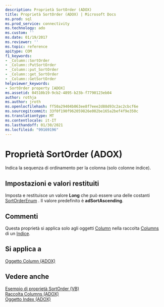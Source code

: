 ```yaml
---
description: Proprietà SortOrder (ADOX)
title: Proprietà SortOrder (ADOX) | Microsoft Docs
ms.prod: sql
ms.prod_service: connectivity
ms.technology: ado
ms.custom: ''
ms.date: 01/19/2017
ms.reviewer: ''
ms.topic: reference
apitype: COM
f1_keywords:
- _Column::SortOrder
- _Column::PutSortOrder
- _Column::put_SortOrder
- _Column::get_SortOrder
- _Column::GetSortOrder
helpviewer_keywords:
- SortOrder property [ADOX]
ms.assetid: 04510b19-9cb2-4895-b23b-f7790123eb04
author: rothja
ms.author: jroth
ms.openlocfilehash: ff50a29404b063ee8f7eee2d88d93c2ac2cbcf6e
ms.sourcegitcommit: 33f0f190f962059826e002be165a2bef4f9e350c
ms.translationtype: MT
ms.contentlocale: it-IT
ms.lasthandoff: 01/30/2021
ms.locfileid: "99169196"
---
```

# <a name="sortorder-property-adox"></a>Proprietà SortOrder (ADOX)
Indica la sequenza di ordinamento per la colonna (solo colonne indice).  
  
## <a name="settings-and-return-values"></a>Impostazioni e valori restituiti  
 Imposta e restituisce un valore **Long** che può essere una delle costanti [SortOrderEnum](./sortorderenum.md) . Il valore predefinito è **adSortAscending**.  
  
## <a name="remarks"></a>Commenti  
 Questa proprietà si applica solo agli oggetti [Column](./column-object-adox.md) nella raccolta [Columns](./columns-collection-adox.md) di un [Indice](./index-object-adox.md).  
  
## <a name="applies-to"></a>Si applica a  
 [Oggetto Column (ADOX)](./column-object-adox.md)  
  
## <a name="see-also"></a>Vedere anche  
 [Esempio di proprietà SortOrder (VB)](./sortorder-property-example-vb.md)   
 [Raccolta Columns (ADOX)](./columns-collection-adox.md)   
 [Oggetto Index (ADOX)](./index-object-adox.md)